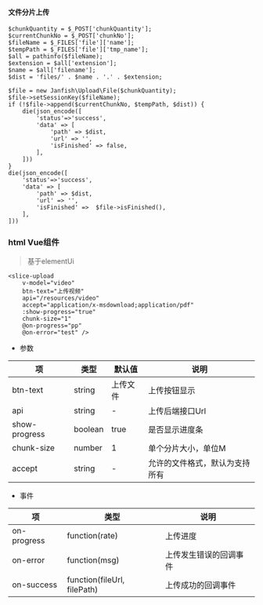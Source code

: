 #### 文件分片上传

```
$chunkQuantity = $_POST['chunkQuantity'];
$currentChunkNo = $_POST['chunkNo'];
$fileName = $_FILES['file']['name'];
$tempPath = $_FILES['file']['tmp_name'];
$all = pathinfo($fileName);
$extension = $all['extension'];
$name = $all['filename'];
$dist = 'files/' . $name . '.' . $extension;

$file = new Janfish\Upload\File($chunkQuantity);
$file->setSessionKey($fileName);
if (!$file->append($currentChunkNo, $tempPath, $dist)) {
    die(json_encode([
        'status'=>'success',
        'data' => [
            'path' => $dist,
            'url' => '',
            'isFinished' => false,
        ],
    ]))
}
die(json_encode([
    'status'=>'success',
    'data' => [
        'path' => $dist,
        'url' => '',
        'isFinished' =>  $file->isFinished(),
    ],
]))

```


### html Vue组件

> 基于elementUi

```
<slice-upload
    v-model="video"
    btn-text="上传视频"
    api="/resources/video"
    accept="application/x-msdownload;application/pdf"
    :show-progress="true"
    chunk-size="1"
    @on-progress="pp"
    @on-error="test" />
```

- 参数

| 项 | 类型 |默认值 | 说明 |
|-----|------|------|-------|
| btn-text | string |上传文件  | 上传按钮显示 |
| api | string |-  | 上传后端接口Url |
| show-progress | boolean | true  | 是否显示进度条 |
| chunk-size | number | 1  | 单个分片大小，单位M |
| accept | string | -  | 允许的文件格式，默认为支持所有 |

- 事件

| 项  | 类型 | 说明 |
|-----|------|------|
| on-progress | function(rate) |  上传进度   |
| on-error   | function(msg) |  上传发生错误的回调事件    |
| on-success  | function(fileUrl, filePath) |  上传成功的回调事件    |